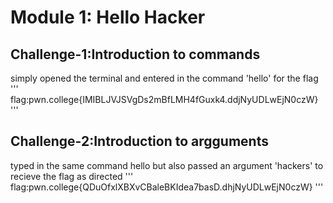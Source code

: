 # Module 1: Hello Hacker

## Challenge-1:Introduction to commands
simply opened the terminal and entered in the command 'hello' for the flag
'''
flag:pwn.college{IMIBLJVJSVgDs2mBfLMH4fGuxk4.ddjNyUDLwEjN0czW}
'''
##

## Challenge-2:Introduction to argguments
typed in the same command hello but also passed an argument 'hackers' to recieve the flag as directed
'''
flag:pwn.college{QDuOfxlXBXvCBaleBKIdea7basD.dhjNyUDLwEjN0czW}
'''
##